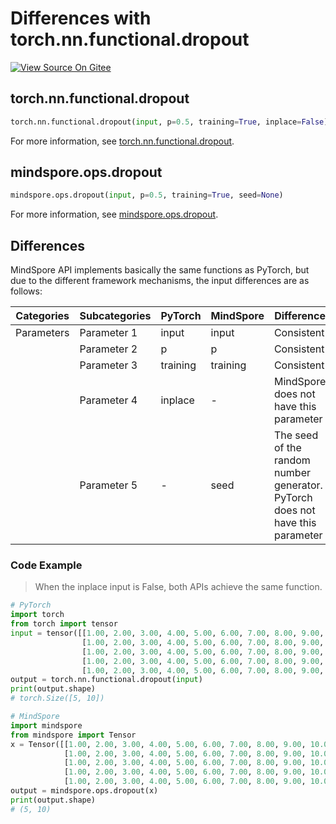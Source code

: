 # Differences with torch.nn.functional.dropout

[![View Source On Gitee](https://mindspore-website.obs.cn-north-4.myhuaweicloud.com/website-images/r2.4.1/resource/_static/logo_source_en.svg)](https://gitee.com/mindspore/docs/blob/r2.4.1/docs/mindspore/source_en/note/api_mapping/pytorch_diff/drop_out.md)

## torch.nn.functional.dropout

```python
torch.nn.functional.dropout(input, p=0.5, training=True, inplace=False)
```

For more information, see [torch.nn.functional.dropout](https://pytorch.org/docs/1.8.1/nn.functional.html#torch.nn.functional.dropout).

## mindspore.ops.dropout

```python
mindspore.ops.dropout(input, p=0.5, training=True, seed=None)
```

For more information, see [mindspore.ops.dropout](https://mindspore.cn/docs/en/r2.4.1/api_python/ops/mindspore.ops.dropout.html).

## Differences

MindSpore API implements basically the same functions as PyTorch, but due to the different framework mechanisms, the input differences are as follows:

| Categories | Subcategories |PyTorch | MindSpore | Difference |
| --- | ---   | ---   | ---        |---  |
| Parameters | Parameter 1 |    input  | input  | Consistent  |
|      | Parameter 2 |    p     |  p     | Consistent  |
|      | Parameter 3 | training  |  training | Consistent  |
|      | Parameter 4 | inplace |  -  | MindSpore does not have this parameter |
|      | Parameter 5 |    -    |  seed  | The seed of the random number generator. PyTorch does not have this parameter |

### Code Example

> When the inplace input is False, both APIs achieve the same function.

```python
# PyTorch
import torch
from torch import tensor
input = tensor([[1.00, 2.00, 3.00, 4.00, 5.00, 6.00, 7.00, 8.00, 9.00, 10.00],
                [1.00, 2.00, 3.00, 4.00, 5.00, 6.00, 7.00, 8.00, 9.00, 10.00],
                [1.00, 2.00, 3.00, 4.00, 5.00, 6.00, 7.00, 8.00, 9.00, 10.00],
                [1.00, 2.00, 3.00, 4.00, 5.00, 6.00, 7.00, 8.00, 9.00, 10.00],
                [1.00, 2.00, 3.00, 4.00, 5.00, 6.00, 7.00, 8.00, 9.00, 10.00]])
output = torch.nn.functional.dropout(input)
print(output.shape)
# torch.Size([5, 10])

# MindSpore
import mindspore
from mindspore import Tensor
x = Tensor([[1.00, 2.00, 3.00, 4.00, 5.00, 6.00, 7.00, 8.00, 9.00, 10.00],
            [1.00, 2.00, 3.00, 4.00, 5.00, 6.00, 7.00, 8.00, 9.00, 10.00],
            [1.00, 2.00, 3.00, 4.00, 5.00, 6.00, 7.00, 8.00, 9.00, 10.00],
            [1.00, 2.00, 3.00, 4.00, 5.00, 6.00, 7.00, 8.00, 9.00, 10.00],
            [1.00, 2.00, 3.00, 4.00, 5.00, 6.00, 7.00, 8.00, 9.00, 10.00]], mindspore.float32)
output = mindspore.ops.dropout(x)
print(output.shape)
# (5, 10)
```
